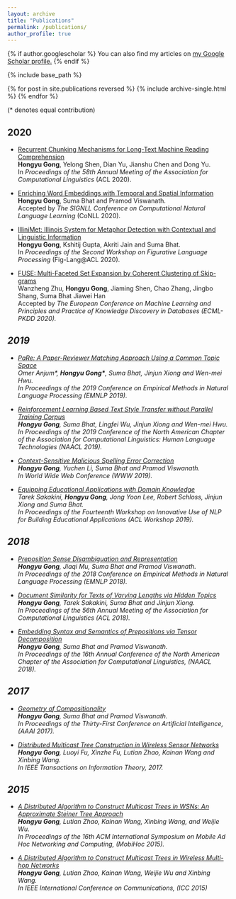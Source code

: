 ```yaml
---
layout: archive
title: "Publications"
permalink: /publications/
author_profile: true
---
```


{% if author.googlescholar %}
  You can also find my articles on <u><a href="{{author.googlescholar}}">my Google Scholar profile</a>.</u>
{% endif %}

{% include base_path %}

{% for post in site.publications reversed %}
  {% include archive-single.html %}
{% endfor %}

(\* denotes equal contribution)

## 2020
* [Recurrent Chunking Mechanisms for Long-Text Machine Reading Comprehension](https://www.aclweb.org/anthology/2020.acl-main.603/) <br>
<b>Hongyu Gong</b>, Yelong Shen, Dian Yu, Jianshu Chen and Dong Yu. <br>
In <i>Proceedings of the 58th Annual Meeting of the Association for Computational Linguistics</i> (ACL 2020).

* [Enriching Word Embeddings with Temporal and Spatial Information](https://arxiv.org/abs/2010.00761) <br>
<b>Hongyu Gong</b>, Suma Bhat and Pramod Viswanath. <br>
Accepted by <i>The SIGNLL Conference on Computational Natural Language Learning</i> (CoNLL 2020).

* [IlliniMet: Illinois System for Metaphor Detection with Contextual and Linguistic Information](https://www.aclweb.org/anthology/2020.figlang-1.21/) <br>
<b>Hongyu Gong</b>, Kshitij Gupta, Akriti Jain and Suma Bhat. <br>
In <i>Proceedings of the Second Workshop on Figurative Language Processing</i> (Fig-Lang@ACL 2020).

* [FUSE: Multi-Faceted Set Expansion by Coherent Clustering of Skip-grams](https://arxiv.org/abs/1910.04345) <br>
Wanzheng Zhu, <b>Hongyu Gong</b>, Jiaming Shen, Chao Zhang, Jingbo Shang, Suma Bhat Jiawei Han <br>
Accepted by <i>The European Conference on Machine Learning and Principles and Practice of Knowledge Discovery in Databases (ECML-PKDD 2020)<i>.


## 2019
* [PaRe: A Paper-Reviewer Matching Approach Using a Common Topic Space](https://www.aclweb.org/anthology/D19-1049.pdf) <br>
Omer Anjum\*, <b>Hongyu Gong\*</b>, Suma Bhat, Jinjun Xiong and Wen-mei Hwu. <br>
In <i>Proceedings of the 2019 Conference on Empirical Methods in Natural Language Processing</i> (EMNLP 2019).

* [Reinforcement Learning Based Text Style Transfer without Parallel Training Corpus](https://arxiv.org/pdf/1903.10671.pdf) <br>
<b>Hongyu Gong</b>, Suma Bhat, Lingfei Wu, Jinjun Xiong and Wen-mei Hwu. <br>
In <i>Proceedings of the 2019 Conference of the North American Chapter of the Association for Computational Linguistics: Human Language Technologies</i> (NAACL 2019).

* [Context-Sensitive Malicious Spelling Error Correction](https://arxiv.org/pdf/1901.07688.pdf) <br>
<b>Hongyu Gong</b>, Yuchen Li, Suma Bhat and Pramod Viswanath. <br>
In <i>World Wide Web Conference</i> (WWW 2019).

* [Equipping Educational Applications with Domain Knowledge](https://www.aclweb.org/anthology/W19-4448.pdf) <br>
Tarek Sakakini, <b>Hongyu Gong</b>, Jong Yoon Lee, Robert Schloss, Jinjun Xiong and Suma Bhat. <br>
In <i>Proceedings of the Fourteenth Workshop on Innovative Use of NLP for Building Educational Applications</i> (ACL Workshop 2019).

## 2018
* [Preposition Sense Disambiguation and Representation](https://www.aclweb.org/anthology/D18-1180.pdf) <br>
<b>Hongyu Gong</b>, Jiaqi Mu, Suma Bhat and Pramod Viswanath. <br>
In <i>Proceedings of the 2018 Conference on Empirical Methods in Natural Language Processing</i> (EMNLP 2018).

* [Document Similarity for Texts of Varying Lengths via Hidden Topics](https://arxiv.org/pdf/1903.10675.pdf) <br>
<b>Hongyu Gong</b>, Tarek Sakakini, Suma Bhat and Jinjun Xiong. <br>
In <i>Proceedings of the 56th Annual Meeting of the Association for Computational Linguistics</i> (ACL 2018).

* [Embedding Syntax and Semantics of Prepositions via Tensor Decomposition](https://www.aclweb.org/anthology/N18-1082.pdf) <br>
<b>Hongyu Gong</b>, Suma Bhat and Pramod Viswanath. <br>
In <i>Proceedings of the 16th Annual Conference of the North American Chapter of the Association for Computational Linguistics</i>, (NAACL 2018).

## 2017
* [Geometry of Compositionality](https://arxiv.org/pdf/1611.09799.pdf) <br>
<b>Hongyu Gong</b>, Suma Bhat and Pramod Viswanath. <br>
In <i>Proceedings of the Thirty-First Conference on Artificial Intelligence</i>, (AAAI 2017).

* [Distributed Multicast Tree Construction in Wireless Sensor Networks](https://ieeexplore.ieee.org/abstract/document/7725956) <br>
<b>Hongyu Gong</b>, Luoyi Fu, Xinzhe Fu, Lutian Zhao, Kainan Wang and Xinbing Wang. <br>
In <i>IEEE Transactions on Information Theory</i>, 2017.

## 2015
* [A Distributed Algorithm to Construct Multicast Trees in WSNs: An Approximate Steiner Tree Approach](https://dl.acm.org/doi/10.1145/2746285.2746296) <br>
<b>Hongyu Gong</b>, Lutian Zhao, Kainan Wang, Xinbing Wang, and Weijie Wu. <br>
In <i>Proceedings of the 16th ACM International Symposium on Mobile Ad Hoc Networking and Computing</i>, (MobiHoc 2015).

* [A Distributed Algorithm to Construct Multicast Trees in Wireless Multi-hop Networks](https://ieeexplore.ieee.org/document/7249345) <br>
<b>Hongyu Gong</b>, Lutian Zhao, Kainan Wang, Weijie Wu and Xinbing Wang. <br>
In <i>IEEE International Conference on Communications</i>, (ICC 2015)
